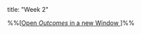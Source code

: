 <frontmatter>
title: "Week 2"
</frontmatter>

%%[<a href="{{baseUrl}}/schedule/week2/outcomes.html" target="_blank">Open _Outcomes_ in a new Window <span class="glyphicon glyphicon-new-window" aria-hidden="true"></span></a>]%%

<panel header=":trophy: Outcomes" ctrl-lvl="1" expanded no-close>
  <include src="outcomes.md#main" />
</panel>

<panel header=":clipboard: Todo" ctrl-lvl="1" no-close>
  <include src="todo.md" />
</panel>

<panel header=":raising_hand: Tutorial 2" ctrl-lvl="1" no-close>
   <include src="tutorial.md#main" />
</panel>

<panel header=":loudspeaker: Lecture 2" ctrl-lvl="1" no-close>
  <include src="lecture.md" />
</panel>
